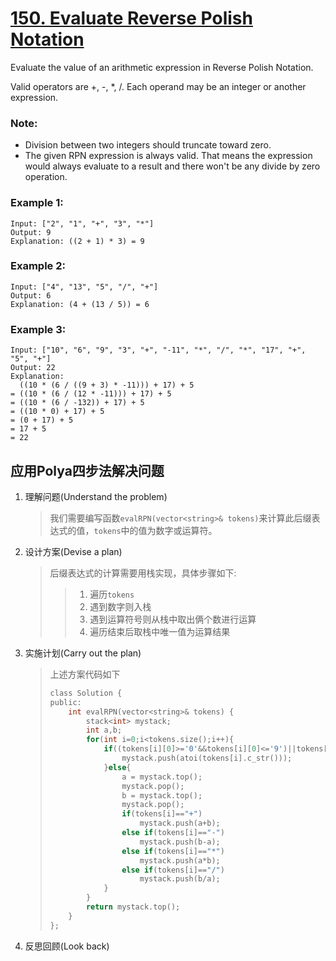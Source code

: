 # [150. Evaluate Reverse Polish Notation](https://leetcode-cn.com/problems/evaluate-reverse-polish-notation/)

Evaluate the value of an arithmetic expression in Reverse Polish Notation.

Valid operators are +, -, *, /. Each operand may be an integer or another expression.

### **Note:**

- Division between two integers should truncate toward zero.
- The given RPN expression is always valid. That means the expression would always evaluate to a result and there won't be any divide by zero operation.

### **Example 1:**

```
Input: ["2", "1", "+", "3", "*"]
Output: 9
Explanation: ((2 + 1) * 3) = 9
```

### **Example 2:**

```
Input: ["4", "13", "5", "/", "+"]
Output: 6
Explanation: (4 + (13 / 5)) = 6
```

### **Example 3:**

```
Input: ["10", "6", "9", "3", "+", "-11", "*", "/", "*", "17", "+", "5", "+"]
Output: 22
Explanation: 
  ((10 * (6 / ((9 + 3) * -11))) + 17) + 5
= ((10 * (6 / (12 * -11))) + 17) + 5
= ((10 * (6 / -132)) + 17) + 5
= ((10 * 0) + 17) + 5
= (0 + 17) + 5
= 17 + 5
= 22
```

## 应用Polya四步法解决问题

1. 理解问题(Understand the problem)

    > ​		我们需要编写函数`evalRPN(vector<string>& tokens)`来计算此后缀表达式的值，`tokens`中的值为数字或运算符。

2. 设计方案(Devise a plan)

    > 后缀表达式的计算需要用栈实现，具体步骤如下:
    >
    > > 1. 遍历`tokens`
    > > 2. 遇到数字则入栈
    > > 3. 遇到运算符号则从栈中取出俩个数进行运算
    > > 4. 遍历结束后取栈中唯一值为运算结果
    > >

3. 实施计划(Carry out the plan)

    > 上述方案代码如下
    >
    > ```C
    > class Solution {
    > public:
    >     int evalRPN(vector<string>& tokens) {
    >         stack<int> mystack;
    >         int a,b;
    >         for(int i=0;i<tokens.size();i++){
    >             if((tokens[i][0]>='0'&&tokens[i][0]<='9')||tokens[i].size()>1){
    >                 mystack.push(atoi(tokens[i].c_str()));
    >             }else{
    >                 a = mystack.top();
    >                 mystack.pop();
    >                 b = mystack.top();
    >                 mystack.pop();
    >                 if(tokens[i]=="+")
    >                     mystack.push(a+b);
    >                 else if(tokens[i]=="-")
    >                     mystack.push(b-a);
    >                 else if(tokens[i]=="*")
    >                     mystack.push(a*b);
    >                 else if(tokens[i]=="/")
    >                     mystack.push(b/a);
    >             }
    >         }
    >         return mystack.top();
    >     }
    > };
    > ```
    
4. 反思回顾(Look back)

    > 

